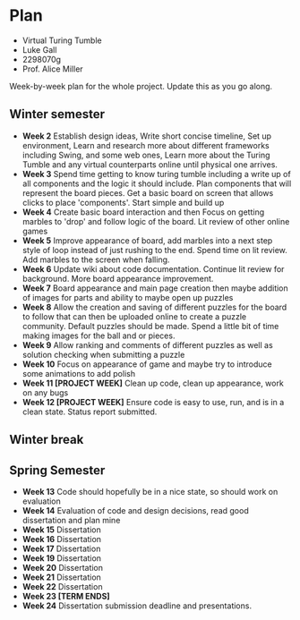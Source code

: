 # Plan

* Virtual Turing Tumble
* Luke Gall
* 2298070g
* Prof. Alice Miller

Week-by-week plan for the whole project. Update this as you go along.

## Winter semester
* **Week 2** Establish design ideas, Write short concise timeline, Set up environment, Learn and research more about different frameworks including Swing, and some web ones, Learn more about the Turing Tumble and any virtual counterparts online until physical one arrives. 
* **Week 3** Spend time getting to know turing tumble including a write up of all components and the logic it should include. Plan components that will represent the board pieces. Get a basic board on screen that allows clicks to place 'components'. Start simple and build up
* **Week 4** Create basic board interaction and then Focus on getting marbles to 'drop' and follow logic of the board. Lit review of other online games
* **Week 5** Improve appearance of board, add marbles into a next step style of loop instead of just rushing to the end. Spend time on lit review. Add marbles to the screen when falling.
* **Week 6** Update wiki about code documentation. Continue lit review for background. More board appearance improvement. 
* **Week 7** Board appearance and main page creation then maybe addition of images for parts and ability to maybe open up puzzles
* **Week 8** Allow the creation and saving of different puzzles for the board to follow that can then be uploaded online to create a puzzle community. Default puzzles should be made. Spend a little bit of time making images for the ball and or pieces. 
* **Week 9** Allow ranking and comments of different puzzles as well as solution checking when submitting a puzzle
* **Week 10** Focus on appearance of game and maybe try to introduce some animations to add polish
* **Week 11 [PROJECT WEEK]** Clean up code, clean up appearance, work on any bugs
* **Week 12 [PROJECT WEEK]** Ensure code is easy to use, run, and is in a clean state. Status report submitted.

## Winter break

## Spring Semester

* **Week 13** Code should hopefully be in a nice state, so should work on evaluation
* **Week 14** Evaluation of code and design decisions, read good dissertation and plan mine
* **Week 15** Dissertation
* **Week 16** Dissertation
* **Week 17** Dissertation
* **Week 19** Dissertation
* **Week 20** Dissertation
* **Week 21** Dissertation
* **Week 22** Dissertation
* **Week 23 [TERM ENDS]**
* **Week 24** Dissertation submission deadline and presentations.

